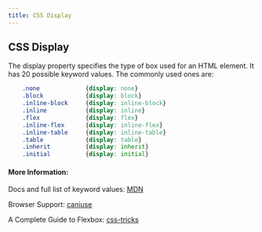 ```yaml
---
title: CSS Display
---
```

## CSS Display

The display property specifies the type of box used for an HTML element. It has 20 possible keyword values. The commonly used ones are:

```css
    .none             {display: none}
    .block            {display: block}
    .inline-block     {display: inline-block}
    .inline           {display: inline}
    .flex             {display: flex}
    .inline-flex      {display: inline-flex}
    .inline-table     {display: inline-table}
    .table            {display: table}
    .inherit          {display: inherit}
    .initial          {display: initial}
```

#### More Information: 

Docs and full list of keyword values: [MDN](https://developer.mozilla.org/en-US/docs/Web/CSS/display)

Browser Support: [caniuse](http://caniuse.com/#search=display)

A Complete Guide to Flexbox: [css-tricks](https://css-tricks.com/snippets/css/a-guide-to-flexbox/)
